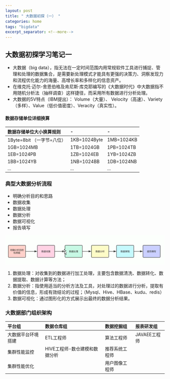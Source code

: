 ```yaml
---
layout: post
title: " 大数据初探（一） "
categories: home
tags: "bigdata"
excerpt_separator: <!--more-->
--- 
```


## 大数据初探学习笔记一

- 大数据（big data），指无法在一定时间范围内用常规软件工具进行捕捉、管理和处理的数据集合，是需要新处理模式才能具有更强的决策力、洞察发现力和流程优化能力的海量、高增长率和多样化的信息资产。
- 在维克托·迈尔-舍恩伯格及肯尼斯·库克耶编写的《大数据时代》中大数据指不用随机分析法（抽样调查）这样捷径，而采用所有数据进行分析处理。
- 大数据的5V特点（IBM提出）： Volume（大量）、 Velocity（高速）、Variety（多样）、Value（低价值密度）、Veracity（真实性）。

<!--more-->
#### 数据存储单位详细换算

| 数据存储单位大小换算规则    | -            | -          |
|:--------------------------|:-------------|:-----------|
| 1Byte=8bit （一字节=八位） | 1KB=1024Byte | 1MB=1024KB |
| 1GB=1024MB                | 1TB=1024GB   | 1PB=1024TB |
| 1EB=1024PB                | 1ZB=1024EB   | 1YB=1024ZB |
| 1BB=1024YB                | 1NB=1024BB   | 1DB=1024NB |
|...                           |...              |...            |

### 典型大数据分析流程
- 明确分析目的和思路
- 数据收集
- 数据处理
- 数据分析
- 数据可视化
- 报告填写

![image_19](../_includes/svg/image_19.png)
1. 数据处理：对收集到的数据进行加工处理，主要包含数据清洗、数据转化、数据提取、数据计算等方法；
1. 数据分析：指使用适当的分析方法及工具，对处理过的数据进行分析，提取有价值的信息，形成有效结论的过程；（Mysql、Hive、HBase、kudu、redis）
1. 数据可视化：通过图形化的方式展示出最终的数据分析结果。

### 大数据部门组织架构

| 平台组            | 数据仓库组                   | 数据挖掘组     | 报表研发组   |
|:------------------|:----------------------------|:--------------|:-------------|
| 大数据平台环境搭建 | ETL工程师                    | 算法工程师    | JAVAEE工程师 |
| 集群性能监控       | HIVE工程师-数仓建模和数据分析 | 推荐系统工程师 |             |
| 集群性能优化       |                             | 用户图像工程师 |             |


